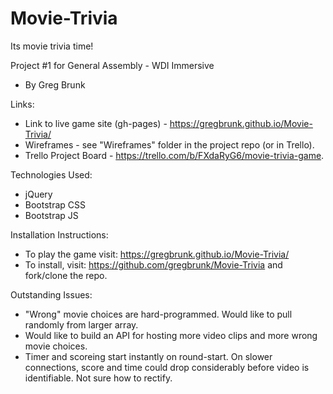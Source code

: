 # Movie-Trivia
Its movie trivia time! 

Project #1 for General Assembly - WDI Immersive
 - By Greg Brunk

Links:
- Link to live game site (gh-pages) - https://gregbrunk.github.io/Movie-Trivia/
- Wireframes - see "Wireframes" folder in the project repo (or in Trello).
- Trello Project Board - https://trello.com/b/FXdaRyG6/movie-trivia-game.

Technologies Used:
- jQuery
- Bootstrap CSS
- Bootstrap JS

Installation Instructions:
- To play the game visit: https://gregbrunk.github.io/Movie-Trivia/
- To install, visit: https://github.com/gregbrunk/Movie-Trivia and fork/clone the repo.

Outstanding Issues:
- "Wrong" movie choices are hard-programmed. Would like to pull randomly from larger array.
- Would like to build an API for hosting more video clips and more wrong movie choices.
- Timer and scoreing start instantly on round-start. On slower connections, score and time could drop considerably before video is identifiable. Not sure how to rectify.